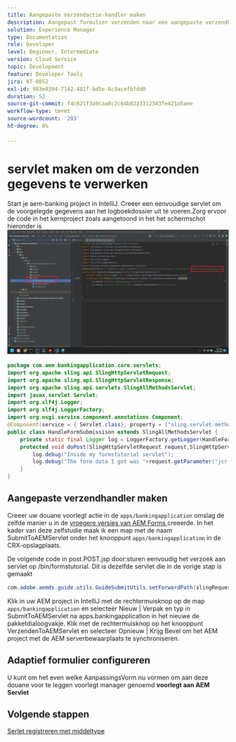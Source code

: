 ```yaml
---
title: Aangepaste Verzendactie-handler maken
description: Aangepast formulier verzenden naar een aangepaste verzendhandler
solution: Experience Manager
type: Documentation
role: Developer
level: Beginner, Intermediate
version: Cloud Service
topic: Development
feature: Developer Tools
jira: KT-8852
exl-id: 983e0394-7142-481f-bd5e-6c9acefbfdd0
duration: 52
source-git-commit: f4c621f3a9caa8c2c64b8323312343fe421a5aee
workflow-type: tm+mt
source-wordcount: '203'
ht-degree: 0%

---
```


# servlet maken om de verzonden gegevens te verwerken

Start je aem-banking project in IntelliJ.
Creeer een eenvoudige servlet om de voorgelegde gegevens aan het logboekdossier uit te voeren.Zorg ervoor de code in het kernproject zoals aangetoond in het het schermschot hieronder is
![ creeer-servlet ](assets/create-servlet.png)

```java
package com.aem.bankingapplication.core.servlets;
import org.apache.sling.api.SlingHttpServletRequest;
import org.apache.sling.api.SlingHttpServletResponse;
import org.apache.sling.api.servlets.SlingAllMethodsServlet;
import javax.servlet.Servlet;
import org.slf4j.Logger;
import org.slf4j.LoggerFactory;
import org.osgi.service.component.annotations.Component;
@Component(service = { Servlet.class}, property = {"sling.servlet.methods=post","sling.servlet.paths=/bin/formstutorial"})
public class HandleFormSubmissison extends SlingAllMethodsServlet {
    private static final Logger log = LoggerFactory.getLogger(HandleFormSubmissison.class);
    protected void doPost(SlingHttpServletRequest request,SlingHttpServletResponse response) {
        log.debug("Inside my formstutorial servlet");
        log.debug("The form data I got was "+request.getParameter("jcr:data"));
    }
}
```

## Aangepaste verzendhandler maken

Creeer uw douane voorlegt actie in de `apps/bankingapplication` omslag de zelfde manier u in de [ vroegere versies van AEM Forms ](https://experienceleague.adobe.com/docs/experience-manager-learn/forms/adaptive-forms/custom-submit-aem-forms-article.html?lang=en) creeerde. In het kader van deze zelfstudie maak ik een map met de naam SubmitToAEMServlet onder het knooppunt `apps/bankingapplication` in de CRX-opslagplaats.

De volgende code in post.POST.jsp door:sturen eenvoudig het verzoek aan servlet op /bin/formstutorial. Dit is dezelfde servlet die in de vorige stap is gemaakt

```java
com.adobe.aemds.guide.utils.GuideSubmitUtils.setForwardPath(slingRequest,"/bin/formstutorial",null,null);
```

Klik in uw AEM project in IntelliJ met de rechtermuisknop op de map `apps/bankingapplication` en selecteer Nieuw | Verpak en typ in SubmitToAEMServlet na apps.bankingapplication in het nieuwe de pakketdialoogvakje. Klik met de rechtermuisknop op het knooppunt VerzendenToAEMServlet en selecteer Opnieuw | Krijg Bevel om het AEM project met de AEM serverbewaarplaats te synchroniseren.


## Adaptief formulier configureren

U kunt om het even welke AanpassingsVorm nu vormen om aan deze douane voor te leggen voorlegt manager genoemd **voorlegt aan AEM Servlet**

## Volgende stappen

[Serlet registreren met middeltype](./registering-servlet-using-resourcetype.md)
